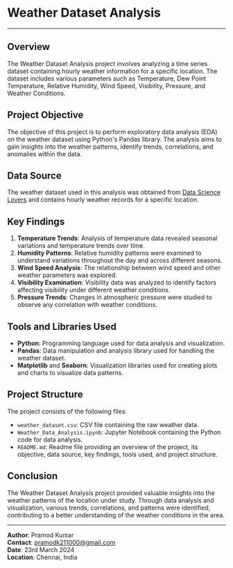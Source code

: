 # Weather Dataset Analysis

---

## Overview

The Weather Dataset Analysis project involves analyzing a time series dataset containing hourly weather information for a specific location. The dataset includes various parameters such as Temperature, Dew Point Temperature, Relative Humidity, Wind Speed, Visibility, Pressure, and Weather Conditions.

## Project Objective

The objective of this project is to perform exploratory data analysis (EDA) on the weather dataset using Python's Pandas library. The analysis aims to gain insights into the weather patterns, identify trends, correlations, and anomalies within the data.

## Data Source

The weather dataset used in this analysis was obtained from [Data Science Lovers](www.datasciencelovers.graphy.com) and contains hourly weather records for a specific location.

## Key Findings

1. **Temperature Trends**: Analysis of temperature data revealed seasonal variations and temperature trends over time.
2. **Humidity Patterns**: Relative humidity patterns were examined to understand variations throughout the day and across different seasons.
3. **Wind Speed Analysis**: The relationship between wind speed and other weather parameters was explored.
4. **Visibility Examination**: Visibility data was analyzed to identify factors affecting visibility under different weather conditions.
5. **Pressure Trends**: Changes in atmospheric pressure were studied to observe any correlation with weather conditions.

## Tools and Libraries Used

- **Python**: Programming language used for data analysis and visualization.
- **Pandas**: Data manipulation and analysis library used for handling the weather dataset.
- **Matplotlib** and **Seaborn**: Visualization libraries used for creating plots and charts to visualize data patterns.

## Project Structure

The project consists of the following files:

- `weather_dataset.csv`: CSV file containing the raw weather data.
- `Weather_Data_Analysis.ipynb`: Jupyter Notebook containing the Python code for data analysis.
- `README.md`: Readme file providing an overview of the project, its objective, data source, key findings, tools used, and project structure.

## Conclusion

The Weather Dataset Analysis project provided valuable insights into the weather patterns of the location under study. Through data analysis and visualization, various trends, correlations, and patterns were identified, contributing to a better understanding of the weather conditions in the area.

---

**Author**: Pramod Kumar  
**Contact**: pramodk211000@gmail.com  
**Date**: 23rd March 2024  
**Location**: Chennai, India
